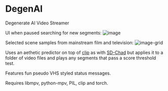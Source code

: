 # DegenAI
Degenerate AI Video Streamer

UI when paused searching for new segments:
![image](https://user-images.githubusercontent.com/35278260/217312881-ab8bf12c-2904-4865-8340-893b387b54a5.png)

Selected scene samples from mainstream film and television:
![image-grid](https://user-images.githubusercontent.com/35278260/216857430-7d49f1c9-b2fd-4ad5-aa17-86769d7a5aa9.jpg)

Uses an aethetic predictor on top of [clip](https://github.com/openai/CLIP) as with [SD-Chad](https://github.com/grexzen/SD-Chad) but applies it to a folder of video files and plays any segments that pass a score threshold test.

Features fun pseudo VHS styled status messages.

Requires libmpv, python-mpv, PIL, clip and torch. 
